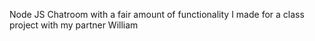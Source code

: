 Node JS Chatroom with a fair amount of functionality I made for a class project with my partner William
